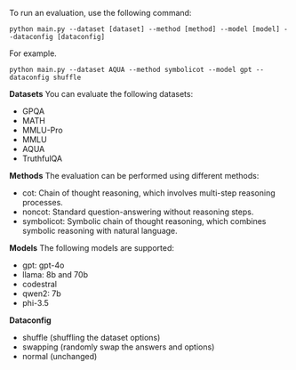 To run an evaluation, use the following command:
```
python main.py --dataset [dataset] --method [method] --model [model] --dataconfig [dataconfig]
```

For example.
```
python main.py --dataset AQUA --method symbolicot --model gpt --dataconfig shuffle
```


**Datasets**
You can evaluate the following datasets:

- GPQA
- MATH
- MMLU-Pro
- MMLU
- AQUA
- TruthfulQA

**Methods**
The evaluation can be performed using different methods:

- cot: Chain of thought reasoning, which involves multi-step reasoning processes.
- noncot: Standard question-answering without reasoning steps.
- symbolicot: Symbolic chain of thought reasoning, which combines symbolic reasoning with natural language.

**Models**
The following models are supported:
- gpt: gpt-4o
- llama: 8b and 70b
- codestral
- qwen2: 7b
- phi-3.5

**Dataconfig**
- shuffle (shuffling the dataset options)
- swapping (randomly swap the answers and options)
- normal (unchanged)
